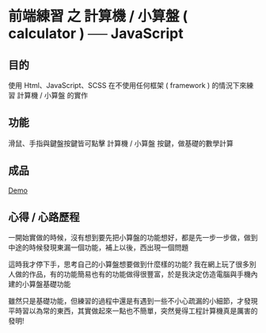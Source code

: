 # 前端練習 之 計算機 / 小算盤 ( calculator ) ── JavaScript

## 目的
使用 Html、JavaScript、SCSS 在不使用任何框架 ( framework ) 的情況下來練習 計算機 / 小算盤 的實作

## 功能
滑鼠、手指與鍵盤按鍵皆可點擊 計算機 / 小算盤 按鍵，做基礎的數學計算

## 成品
[Demo]( https://crystalciel.github.io/calculator-by-JavaScript/index.html )

## 心得 / 心路歷程

一開始實做的時候，沒有想到要先把小算盤的功能想好，都是先一步一步做，做到中途的時候發現東漏一個功能，補上以後，西出現一個問題

這時我才停下手，思考自己的小算盤想要做到什麼樣的功能? 我在網上玩了很多別人做的作品，有的功能簡易也有的功能做得很豐富，於是我決定仿造電腦與手機內建的小算盤基礎功能

雖然只是基礎功能，但練習的過程中還是有遇到一些不小心疏漏的小細節，才發現平時習以為常的東西，其實做起來一點也不簡單，突然覺得工程計算機真是厲害的發明!